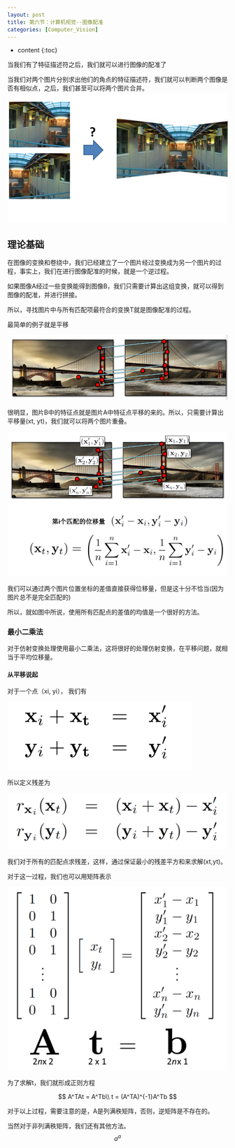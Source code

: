 ```yaml
---
layout: post
title: 第六节：计算机视觉--图像配准
categories: [Computer_Vision]
---
```


* content
{:toc}

当我们有了特征描述符之后，我们就可以进行图像的配准了

当我们对两个图片分别求出他们的角点的特征描述符，我们就可以判断两个图像是否有相似点，之后，我们甚至可以将两个图片合并。
![2019-10-31-15-07-46.png](../posts/2019-10-31-15-07-46.png)


## 理论基础

在图像的变换和卷绕中，我们已经建立了一个图片经过变换成为另一个图片的过程，事实上，我们在进行图像配准的时候，就是一个逆过程。

如果图像A经过一些变换能得到图像B，我们只需要计算出这组变换，就可以得到图像的配准，并进行拼接。

所以，寻找图片中与所有匹配项最符合的变换T就是图像配准的过程。

最简单的例子就是平移

![2019-10-31-15-39-37.png](../posts/2019-10-31-15-39-37.png)

很明显，图片B中的特征点就是图片A中特征点平移的来的。所以，只需要计算出平移量(xt, yt)，我们就可以将两个图片重叠。

![2019-10-31-15-50-10.png](../posts/2019-10-31-15-50-10.png)

我们可以通过两个图片位置坐标的差值直接获得位移量，但是这十分不恰当(因为图片总不是完全匹配的)

所以，就如图中所说，使用所有匹配点的差值的均值是一个很好的方法。

### 最小二乘法

对于仿射变换处理使用最小二乘法，这将很好的处理仿射变换，在平移问题，就相当于平均位移量。

#### 从平移说起

对于一个点（xi, yi）， 我们有

![2019-10-31-16-01-17.png](../posts/2019-10-31-16-01-17.png)

所以定义残差为

![2019-10-31-16-01-32.png](../posts/2019-10-31-16-01-32.png)

我们对于所有的匹配点求残差，这样，通过保证最小的残差平方和来求解(xt,yt)。

对于这一过程，我们也可以用矩阵表示

![2019-10-31-16-27-59.png](../posts/2019-10-31-16-27-59.png)

为了求解t，我们就形成正则方程


$$
A^TAt = A^Tb\\
t = (A^TA)^{-1}A^Tb
$$


对于以上过程，需要注意的是，A是列满秩矩阵，否则，逆矩阵是不存在的。

当然对于非列满秩矩阵，我们还有其他方法。
$$
a^a
$$

<head>
    <script src="https://cdn.mathjax.org/mathjax/latest/MathJax.js?config=TeX-AMS-MML_HTMLorMML" type="text/javascript"></script>
    <script type="text/x-mathjax-config">
        MathJax.Hub.Config({
            tex2jax: {
            skipTags: ['script', 'noscript', 'style', 'textarea', 'pre'],
            inlineMath: [['$','$']]
            }
        });
    </script>
</head>